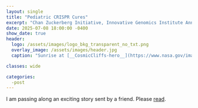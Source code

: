 ```yaml
---
layout: single
title: "Pediatric CRISPR Cures"
excerpt: "Chan Zuckerberg Initiative, Innovative Genomics Institute Announce New Center..."
date: 2025-07-08 18:00:00 -0400
show_date: true
header:
  logo: /assets/images/logo_bkg_transparent_no_txt.png
  overlay_image: /assets/images/header.jpg
  caption: "Sunrise at [__CosmicCliffs-hero__](https://www.nasa.gov/image-article/nasas-webb-reveals-cosmic-cliffs-glittering-landscape-of-star-birth/)"

classes: wide

categories:
  -post
---
```

I am passing along an exciting story sent by a friend. Please [read](https://chanzuckerberg.com/newsroom/center-pediatric-crispr-cures-launch/).
